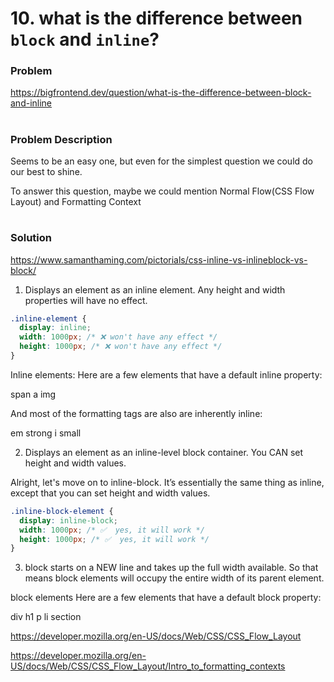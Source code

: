 # 10. what is the difference between `block` and `inline`?

### Problem

https://bigfrontend.dev/question/what-is-the-difference-between-block-and-inline

#

### Problem Description

Seems to be an easy one, but even for the simplest question we could do our best to shine.

To answer this question, maybe we could mention Normal Flow(CSS Flow Layout) and Formatting Context

#

### Solution

https://www.samanthaming.com/pictorials/css-inline-vs-inlineblock-vs-block/

1. Displays an element as an inline element. Any height and width properties will have no effect.

```css
.inline-element {
  display: inline;
  width: 1000px; /* ❌ won't have any effect */
  height: 1000px; /* ❌ won't have any effect */
}
```

Inline elements:
Here are a few elements that have a default inline property:

span
a
img

And most of the formatting tags are also are inherently inline:

em
strong
i
small

2. Displays an element as an inline-level block container. You CAN set height and width values.

Alright, let's move on to inline-block. It’s essentially the same thing as inline, except that you can set height and width values.

```css
.inline-block-element {
  display: inline-block;
  width: 1000px; /* ✅  yes, it will work */
  height: 1000px; /* ✅  yes, it will work */
}
```

3. block starts on a NEW line and takes up the full width available. So that means block elements will occupy the entire width of its parent element.

block elements
Here are a few elements that have a default block property:

div
h1
p
li
section

https://developer.mozilla.org/en-US/docs/Web/CSS/CSS_Flow_Layout

https://developer.mozilla.org/en-US/docs/Web/CSS/CSS_Flow_Layout/Intro_to_formatting_contexts
